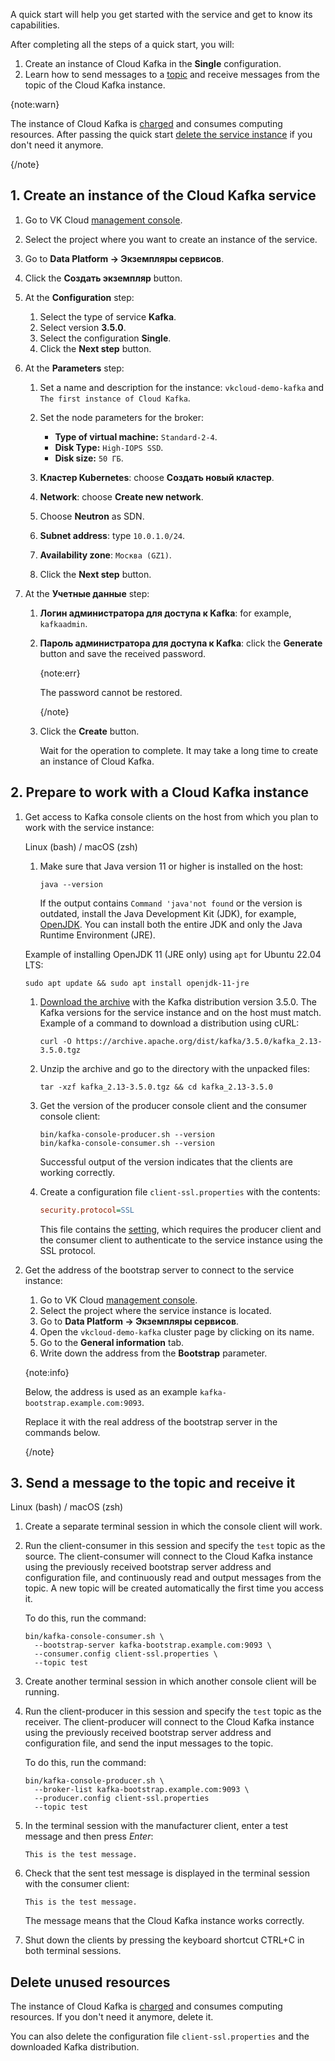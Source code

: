 A quick start will help you get started with the service and get to know its capabilities.

After completing all the steps of a quick start, you will:

1. Create an instance of Cloud Kafka in the **Single** configuration.
1. Learn how to send messages to a [topic](https://kafka.apache.org/documentation/#intro_concepts_and_terms) and receive messages from the topic of the Cloud Kafka instance.

{note:warn}

The instance of Cloud Kafka is [charged](../tariffication) and consumes computing resources. After passing the quick start [delete the service instance](#delete_unused_resources) if you don't need it anymore.

{/note}

## 1. Create an instance of the Cloud Kafka service

1. Go to VK Cloud [management console](https://msk.cloud.vk.com/app/en/).
1. Select the project where you want to create an instance of the service.
1. Go to **Data Platform → Экземпляры сервисов**.
1. Click the **Создать экземпляр** button.
1. At the **Configuration** step:

   1. Select the type of service **Kafka**.
   1. Select version **3.5.0**.
   1. Select the configuration **Single**.
   1. Click the **Next step** button.

1. At the **Parameters** step:

   1. Set a name and description for the instance: `vkcloud-demo-kafka` and `The first instance of Cloud Kafka`.
   1. Set the node parameters for the broker:

      - **Type of virtual machine:** `Standard-2-4`.
      - **Disk Type:** `High-IOPS SSD`.
      - **Disk size:** `50 ГБ`.

   1. **Кластер Kubernetes**: choose **Создать новый кластер**.
   1. **Network**: choose **Create new network**.
   1. Choose **Neutron** as SDN.
   1. **Subnet address**: type `10.0.1.0/24`.
   1. **Availability zone**: `Москва (GZ1)`.
   1. Click the **Next step** button.

1. At the **Учетные данные** step:

   1. **Логин администратора для доступа к Kafka**: for example, `kafkaadmin`.
   1. **Пароль администратора для доступа к Kafka**: click the **Generate** button and save the received password.

      {note:err}

      The password cannot be restored.

      {/note}

   1. Click the **Create** button.

      Wait for the operation to complete. It may take a long time to create an instance of Cloud Kafka.

## 2. Prepare to work with a Cloud Kafka instance

1. Get access to Kafka console clients on the host from which you plan to work with the service instance:

   <tabs>
   <tablist>
   <tab>Linux (bash) / macOS (zsh)</tab>
   </tablist>
   <tabpanel>

   1. Make sure that Java version 11 or higher is installed on the host:

      ```console
      java --version
      ```

      If the output contains `Command 'java'not found` or the version is outdated, install the Java Development Kit (JDK), for example, [OpenJDK](https://openjdk.org/install/). You can install both the entire JDK and only the Java Runtime Environment (JRE).

     Example of installing OpenJDK 11 (JRE only) using `apt` for Ubuntu 22.04 LTS:

      ```console
      sudo apt update && sudo apt install openjdk-11-jre
      ```

   1. [Download the archive](https://archive.apache.org/dist/kafka/3.5.0/kafka_2.13-3.5.0.tgz) with the Kafka distribution version 3.5.0. The Kafka versions for the service instance and on the host must match. Example of a command to download a distribution using cURL:

      ```console
      curl -O https://archive.apache.org/dist/kafka/3.5.0/kafka_2.13-3.5.0.tgz
      ```

   1. Unzip the archive and go to the directory with the unpacked files:

      ```console
      tar -xzf kafka_2.13-3.5.0.tgz && cd kafka_2.13-3.5.0
      ```

   1. Get the version of the producer console client and the consumer console client:

      ```console
      bin/kafka-console-producer.sh --version
      bin/kafka-console-consumer.sh --version
      ```

      Successful output of the version indicates that the clients are working correctly.

   1. Create a configuration file `client-ssl.properties` with the contents:

      ```ini
      security.protocol=SSL
      ```

      This file contains the [setting](https://kafka.apache.org/documentation/#security_configclients), which requires the producer client and the consumer client to authenticate to the service instance using the SSL protocol.

   </tabpanel>
   </tabs>

1. Get the address of the bootstrap server to connect to the service instance:

   1. Go to VK Cloud [management console](https://msk.cloud.vk.com/app/en/).
   1. Select the project where the service instance is located.
   1. Go to **Data Platform → Экземпляры сервисов**.
   1. Open the `vkcloud-demo-kafka` cluster page by clicking on its name.
   1. Go to the **General information** tab.
   1. Write down the address from the **Bootstrap** parameter.

   {note:info}

   Below, the address is used as an example `kafka-bootstrap.example.com:9093`.

   Replace it with the real address of the bootstrap server in the commands below.

   {/note}

## 3. Send a message to the topic and receive it

<tabs>
<tablist>
<tab>Linux (bash) / macOS (zsh)</tab>
</tablist>
<tabpanel>

1. Create a separate terminal session in which the console client will work.
1. Run the client-consumer in this session and specify the `test` topic as the source. The client-consumer will connect to the Cloud Kafka instance using the previously received bootstrap server address and configuration file, and continuously read and output messages from the topic. A new topic will be created automatically the first time you access it.

   To do this, run the command:

   ```console
   bin/kafka-console-consumer.sh \
     --bootstrap-server kafka-bootstrap.example.com:9093 \
     --consumer.config client-ssl.properties \
     --topic test
   ```

1. Create another terminal session in which another console client will be running.
1. Run the client-producer in this session and specify the `test` topic as the receiver. The client-producer will connect to the Cloud Kafka instance using the previously received bootstrap server address and configuration file, and send the input messages to the topic.

   To do this, run the command:

   ```console
   bin/kafka-console-producer.sh \
     --broker-list kafka-bootstrap.example.com:9093 \
     --producer.config client-ssl.properties
     --topic test
   ```

1. In the terminal session with the manufacturer client, enter a test message and then press _Enter_:

   ```text
   This is the test message.
   ```

1. Check that the sent test message is displayed in the terminal session with the consumer client:

   ```text
   This is the test message.
   ```

   The message means that the Cloud Kafka instance works correctly.

1. Shut down the clients by pressing the keyboard shortcut CTRL+C in both terminal sessions.

</tabpanel>
</tabs>

## Delete unused resources

The instance of Cloud Kafka is [charged](../tariffication) and consumes computing resources. If you don't need it anymore, delete it.

You can also delete the configuration file `client-ssl.properties` and the downloaded Kafka distribution.
